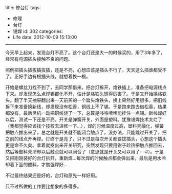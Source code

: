 title: 修台灯
tags:
  - 修理
  - 台灯
  - 锡焊
id: 302
categories:
  - Life
date: 2012-10-09 15:13:00
---

今天早上起来，发现台灯不亮了。这个台灯还是大一的时候买的，用了3年多了，经常有电源插头接触不良的问题。

照例把插头插拔插拔插，还是不亮，心想应该是插头不行了，天天这么插谁都受不了。正好手边有根插头线，就想着换一根。

开始是螺丝刀找不到了，去同学那借来。把台灯拆开，烙铁插上，准备把电源线点下来。却发现怎么点焊锡都化不开，估计是烙铁头锈得厉害了。于是又开始换烙铁头。翻了半天抽屉翻出来一天前买的一个扁头烙铁头，换上果然好用很多。把旧线拆下来准备换新线，却发现没有松香，铜线上不了锡。于是跑来跑去借松香，结果都没有。最后灵机一动把铜线烧了一下，总算是哆哆嗦嗦能挂住一点锡。新线焊好以后，测试一下还是不亮。开关是弹簧开关，外面是塑料。犹豫锡焊技术太烂了（我都觉得应该找个技校去进修一下...），焊的时候温度过高，塑料壳融化，弹簧把触点推出来了，总之就是开关就不能闭合触点了。没办法，只能跳过开关了，把之前的线点开再焊。灯终于是亮了，只不过是每次开关都要拔插头，心想这个插头更是命不久矣。拿着就抠出来开关研究，突然发现只要用钳子趁热把触点推回去，然后等塑料壳冷却以后触点就可以闭合了（意思就是开关又可以用了- -#）。于是又把刚刚装好的台灯拆开，重新焊...每次焊的时候触点都会弹出来，最后是用水冷却着下面的塑料，才勉强焊好...

不过最终结果还是好的，台灯和原先一样好用。

只不过所做的工作要比想象的多得多。